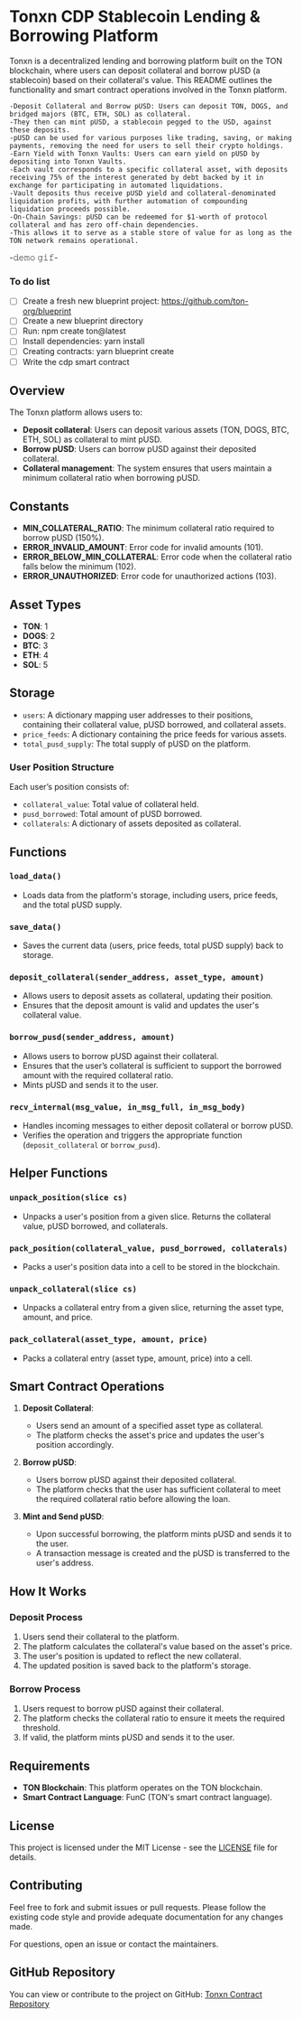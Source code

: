 # Tonxn CDP Stablecoin Lending & Borrowing Platform

Tonxn is a decentralized lending and borrowing platform built on the TON blockchain, where users can deposit collateral and borrow pUSD (a stablecoin) based on their collateral's value. This README outlines the functionality and smart contract operations involved in the Tonxn platform.


```
-Deposit Collateral and Borrow pUSD: Users can deposit TON, DOGS, and bridged majors (BTC, ETH, SOL) as collateral.
-They then can mint pUSD, a stablecoin pegged to the USD, against these deposits.
-pUSD can be used for various purposes like trading, saving, or making payments, removing the need for users to sell their crypto holdings.
-Earn Yield with Tonxn Vaults: Users can earn yield on pUSD by depositing into Tonxn Vaults.
-Each vault corresponds to a specific collateral asset, with deposits receiving 75% of the interest generated by debt backed by it in exchange for participating in automated liquidations.
-Vault deposits thus receive pUSD yield and collateral-denominated liquidation profits, with further automation of compounding liquidation proceeds possible.
-On-Chain Savings: pUSD can be redeemed for $1-worth of protocol collateral and has zero off-chain dependencies.
-This allows it to serve as a stable store of value for as long as the TON network remains operational. 
```
-𝚍𝚎𝚖𝚘 𝚐𝚒𝚏-

### To do list
- [ ] Create a fresh new blueprint project: https://github.com/ton-org/blueprint
- [ ] Create a new blueprint directory 
- [ ] Run: npm create ton@latest
- [ ] Install dependencies: yarn install
- [ ] Creating contracts: yarn blueprint create
- [ ] Write the cdp smart contract

## Overview

The Tonxn platform allows users to:
- **Deposit collateral**: Users can deposit various assets (TON, DOGS, BTC, ETH, SOL) as collateral to mint pUSD.
- **Borrow pUSD**: Users can borrow pUSD against their deposited collateral.
- **Collateral management**: The system ensures that users maintain a minimum collateral ratio when borrowing pUSD.

## Constants

- **MIN_COLLATERAL_RATIO**: The minimum collateral ratio required to borrow pUSD (150%).
- **ERROR_INVALID_AMOUNT**: Error code for invalid amounts (101).
- **ERROR_BELOW_MIN_COLLATERAL**: Error code when the collateral ratio falls below the minimum (102).
- **ERROR_UNAUTHORIZED**: Error code for unauthorized actions (103).

## Asset Types

- **TON**: 1
- **DOGS**: 2
- **BTC**: 3
- **ETH**: 4
- **SOL**: 5

## Storage

- `users`: A dictionary mapping user addresses to their positions, containing their collateral value, pUSD borrowed, and collateral assets.
- `price_feeds`: A dictionary containing the price feeds for various assets.
- `total_pusd_supply`: The total supply of pUSD on the platform.

### User Position Structure
Each user’s position consists of:
- `collateral_value`: Total value of collateral held.
- `pusd_borrowed`: Total amount of pUSD borrowed.
- `collaterals`: A dictionary of assets deposited as collateral.

## Functions

### `load_data()`
- Loads data from the platform's storage, including users, price feeds, and the total pUSD supply.

### `save_data()`
- Saves the current data (users, price feeds, total pUSD supply) back to storage.

### `deposit_collateral(sender_address, asset_type, amount)`
- Allows users to deposit assets as collateral, updating their position.
- Ensures that the deposit amount is valid and updates the user's collateral value.

### `borrow_pusd(sender_address, amount)`
- Allows users to borrow pUSD against their collateral.
- Ensures that the user’s collateral is sufficient to support the borrowed amount with the required collateral ratio.
- Mints pUSD and sends it to the user.

### `recv_internal(msg_value, in_msg_full, in_msg_body)`
- Handles incoming messages to either deposit collateral or borrow pUSD.
- Verifies the operation and triggers the appropriate function (`deposit_collateral` or `borrow_pusd`).

## Helper Functions

### `unpack_position(slice cs)`
- Unpacks a user's position from a given slice. Returns the collateral value, pUSD borrowed, and collaterals.

### `pack_position(collateral_value, pusd_borrowed, collaterals)`
- Packs a user's position data into a cell to be stored in the blockchain.

### `unpack_collateral(slice cs)`
- Unpacks a collateral entry from a given slice, returning the asset type, amount, and price.

### `pack_collateral(asset_type, amount, price)`
- Packs a collateral entry (asset type, amount, price) into a cell.

## Smart Contract Operations

1. **Deposit Collateral**:
   - Users send an amount of a specified asset type as collateral.
   - The platform checks the asset's price and updates the user's position accordingly.

2. **Borrow pUSD**:
   - Users borrow pUSD against their deposited collateral.
   - The platform checks that the user has sufficient collateral to meet the required collateral ratio before allowing the loan.

3. **Mint and Send pUSD**:
   - Upon successful borrowing, the platform mints pUSD and sends it to the user.
   - A transaction message is created and the pUSD is transferred to the user's address.

## How It Works

### Deposit Process
1. Users send their collateral to the platform.
2. The platform calculates the collateral's value based on the asset's price.
3. The user's position is updated to reflect the new collateral.
4. The updated position is saved back to the platform's storage.

### Borrow Process
1. Users request to borrow pUSD against their collateral.
2. The platform checks the collateral ratio to ensure it meets the required threshold.
3. If valid, the platform mints pUSD and sends it to the user.

## Requirements

- **TON Blockchain**: This platform operates on the TON blockchain.
- **Smart Contract Language**: FunC (TON's smart contract language).

## License

This project is licensed under the MIT License - see the [LICENSE](LICENSE) file for details.

## Contributing

Feel free to fork and submit issues or pull requests. Please follow the existing code style and provide adequate documentation for any changes made.

For questions, open an issue or contact the maintainers.

## GitHub Repository

You can view or contribute to the project on GitHub: [Tonxn Contract Repository](https://github.com/payxn-io/tonxn-contract)
